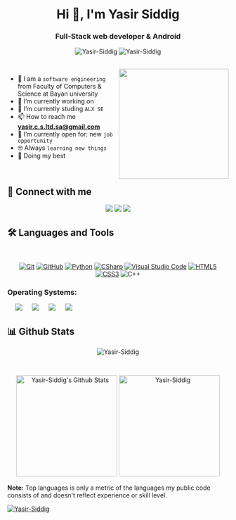 <h1 align="center">Hi 👋, I'm Yasir Siddig </h1>
<h3 align="center">Full-Stack web developer & Android</h3>

<p align="center"> <img src="https://komarev.com/ghpvc/?username=manarshahin48&label=Profile%20views&color=0e75b6&style=flat" alt="Yasir-Siddig" />
		   <img src="https://img.shields.io/github/followers/manarshahin48?label=Followers" alt="Yasir-Siddig" />
</p>
<br>
<img align="right" src="https://user-images.githubusercontent.com/63050133/156676671-d5b2e362-97d4-4404-9447-dd71ddfea82f.gif" width = 250px/>

- :school: I am a `software engineering` from Faculty of Computers & Science at Bayan university
- 🔭 I’m currently working on 
- 🌱 I’m currently studing `ALX SE`
- 📫 How to reach me **yasir.c.s.ltd.sa@gmail.com**
- :thinking: I’m currently open for: new `job opportunity`
- :nerd_face: Always `learning new things`
- 🐼 Doing my best 

<br>

## 📩 Connect with me
<p align="center">
    <a href="mailto:yasir.c.s.ltd.sa@gmail.com" title="Gmail"><img src="https://img.shields.io/badge/gmail-%23F05033.svg?style=for-the-badge&logo=gmail&logoColor=white"/></a>  
<a href="https://www.facebook.com/yasirsultan1" title="Facebook"><img src="https://img.shields.io/badge/Facebook-%231877F2.svg?style=for-the-badge&logo=Facebook&logoColor=white"/></a>
    <a href="https://www.linkedin.com/in/yasir-siddig-3405a6159/" title="LinkedIn"><img src="https://img.shields.io/badge/linkedin-%230077B5.svg?style=for-the-badge&logo=linkedin&logoColor=white"/></a>  
</p>

## 🛠 Languages and Tools
<br>
<p align="center">
<a href="https://git-scm.com/" title="Git"><img src="https://img.shields.io/badge/git-%23F05033.svg?style=for-the-badge&logo=git&logoColor=white" alt="Git"></a>
<a href="https://github.com/" title="GitHub"><img src="https://img.shields.io/badge/github-%23121011.svg?style=for-the-badge&logo=github&logoColor=white" alt="GitHub"></a>
<a href="https://www.python.org/" title="Python"><img src="https://img.shields.io/badge/python-3670A0?style=for-the-badge&logo=python&logoColor=ffdd54" alt="Python"></a>
<a href="https://docs.microsoft.com/en-us/dotnet/csharp/" title="CSharp"><img src="https://img.shields.io/badge/c%23-%23239120.svg?style=for-the-badge&logo=c-sharp&logoColor=white" alt="CSharp"></a>
<a href="https://code.visualstudio.com/" title="Visual Studio Code"><img src="https://img.shields.io/badge/Visual%20Studio%20Code-0078d7.svg?style=for-the-badge&logo=visual-studio-code&logoColor=white" alt="Visual Studio Code"></a>
<a href="https://www.w3.org/TR/html5/" title="HTML5"><img src="https://img.shields.io/badge/html5-%23E34F26.svg?style=for-the-badge&logo=html5&logoColor=white" alt="HTML5"></a>
	<a href="https://www.w3.org/Style/CSS/" title="CSS3"><img src="https://img.shields.io/badge/css3-%23157122B6.svg?style=for-the-badge&logo=css3&logoColor=white" alt="CSS3"></a>
    <img alt="C++" src="https://img.shields.io/badge/unrealengine-%23313131.svg?style=plastic&logo=unrealengine&logoColor=white">


<p>
<h3 align="left">Operating Systems:</h3>
<p align="left">
  &emsp;
    <a href="#"><img src="https://img.shields.io/badge/Linux-FCC624?style=plastic&logo=linux&logoColor=black"></a>
  &emsp;
    <a href="#"><img src="https://img.shields.io/badge/Ubuntu-E95420?style=plastic&logo=ubuntu&logoColor=white"></a>
  &emsp;
    <a href="#"><img src="https://img.shields.io/badge/Windows-0078D6?style=plastic&logo=windows&logoColor=white"></a>  
  &emsp;
    <a href="#"><img src="https://shields.io/badge/MacOS--9cf?style=plastic&logo=Apple&logoColor=white"></a>  	
</p>




## 📊 Github Stats
<p align="center"><img src="https://github-readme-streak-stats.herokuapp.com/?user=Yasir-Siddig&theme=tokyonight_duo" alt="Yasir-Siddig" /></p>
  <br/>
  <p align="center">
    <a href="https://github.com/Yasir-Siddig/github-readme-stats">
	    <img alt="Yasir-Siddig's Github Stats" src="https://github-readme-stats.vercel.app/api?username=Yasir-Siddig&show_icons=true&count_private=true&locale=en&theme=tokyonight&layout=compact" height="230px"/></a>
	  <img src="https://github-readme-stats.vercel.app/api/top-langs?username=Yasir-Siddig&langs_count=10&show_icons=true&locale=en&theme=tokyonight" alt="Yasir-Siddig" height="230px"/>
<br/>

  <b>Note:</b> Top languages is only a metric of the languages my public code consists of and doesn't reflect experience or skill level.
  </p>
  <p align="left"> <a href="https://github.com/Yasir-Siddig"><img src="https://github-profile-trophy.vercel.app/?username=Yasir-Siddig" alt="Yasir-Siddig" /></a> </p>

  



